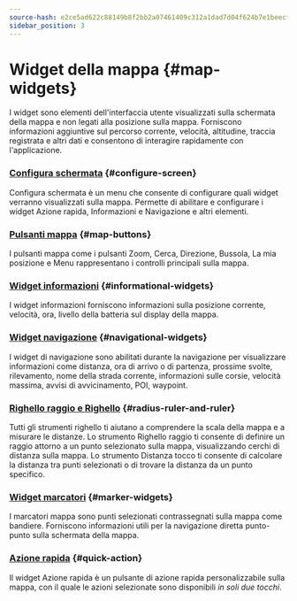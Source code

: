 ```yaml
---
source-hash: e2ce5ad622c88149b8f2bb2a07461409c312a1dad7d04f624b7e1beecf5aeab4
sidebar_position: 3
---
```


# Widget della mappa {#map-widgets}

I widget sono elementi dell'interfaccia utente visualizzati sulla schermata della mappa e non legati alla posizione sulla mappa. Forniscono informazioni aggiuntive sul percorso corrente, velocità, altitudine, traccia registrata e altri dati e consentono di interagire rapidamente con l'applicazione.

### [Configura schermata](./configure-screen.md) {#configure-screen}

Configura schermata è un menu che consente di configurare quali widget verranno visualizzati sulla mappa. Permette di abilitare e configurare i widget Azione rapida, Informazioni e Navigazione e altri elementi.

### [Pulsanti mappa](./map-buttons.md) {#map-buttons}

I pulsanti mappa come i pulsanti Zoom, Cerca, Direzione, Bussola, La mia posizione e Menu rappresentano i controlli principali sulla mappa.

### [Widget informazioni](./info-widgets.md) {#informational-widgets}

I widget informazioni forniscono informazioni sulla posizione corrente, velocità, ora, livello della batteria sul display della mappa.

### [Widget navigazione](./nav-widgets.md) {#navigational-widgets}

I widget di navigazione sono abilitati durante la navigazione per visualizzare informazioni come distanza, ora di arrivo o di partenza, prossime svolte, rilevamento, nome della strada corrente, informazioni sulle corsie, velocità massima, avvisi di avvicinamento, POI, waypoint.

### [Righello raggio e Righello](./radius-ruler.md) {#radius-ruler-and-ruler}

Tutti gli strumenti righello ti aiutano a comprendere la scala della mappa e a misurare le distanze. Lo strumento Righello raggio ti consente di definire un raggio attorno a un punto selezionato sulla mappa, visualizzando cerchi di distanza sulla mappa. Lo strumento Distanza tocco ti consente di calcolare la distanza tra punti selezionati o di trovare la distanza da un punto specifico.

### [Widget marcatori](./markers.md) {#marker-widgets}

I marcatori mappa sono punti selezionati contrassegnati sulla mappa come bandiere. Forniscono informazioni utili per la navigazione diretta punto-punto sulla schermata della mappa.

### [Azione rapida](./quick-action.md) {#quick-action}

Il widget Azione rapida è un pulsante di azione rapida personalizzabile sulla mappa, con il quale le azioni selezionate sono disponibili *in soli due tocchi*.